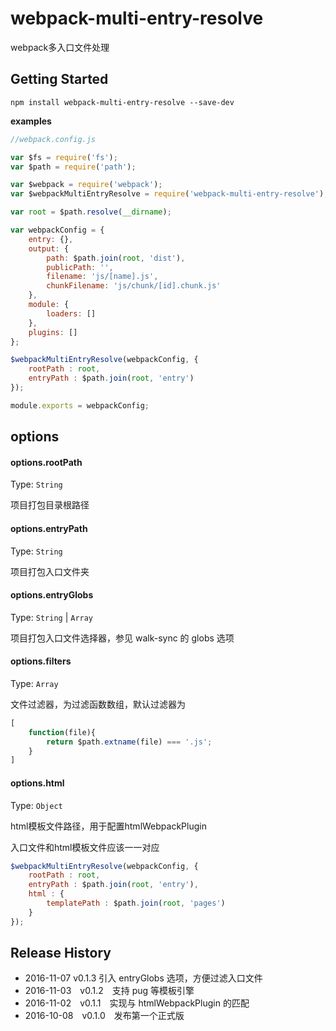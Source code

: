 # webpack-multi-entry-resolve
webpack多入口文件处理

## Getting Started

```shell
npm install webpack-multi-entry-resolve --save-dev
```

__examples__

```js
//webpack.config.js

var $fs = require('fs');
var $path = require('path');

var $webpack = require('webpack');
var $webpackMultiEntryResolve = require('webpack-multi-entry-resolve');

var root = $path.resolve(__dirname);

var webpackConfig = {
	entry: {},
	output: {
		path: $path.join(root, 'dist'),
		publicPath: '',
		filename: 'js/[name].js',
		chunkFilename: 'js/chunk/[id].chunk.js'
	},
	module: {
		loaders: []
	},
	plugins: []
};

$webpackMultiEntryResolve(webpackConfig, {
	rootPath : root,
	entryPath : $path.join(root, 'entry')
});

module.exports = webpackConfig;

```

## options

#### options.rootPath

Type: `String`

项目打包目录根路径

#### options.entryPath

Type: `String`

项目打包入口文件夹

#### options.entryGlobs

Type: `String` | `Array`

项目打包入口文件选择器，参见 walk-sync 的 globs 选项

#### options.filters

Type: `Array`

文件过滤器，为过滤函数数组，默认过滤器为

```js
[
	function(file){
		return $path.extname(file) === '.js';
	}
]
```

#### options.html

Type: `Object`

html模板文件路径，用于配置htmlWebpackPlugin

入口文件和html模板文件应该一一对应

```js
$webpackMultiEntryResolve(webpackConfig, {
	rootPath : root,
	entryPath : $path.join(root, 'entry'),
	html : {
		templatePath : $path.join(root, 'pages')
	}
});
```

## Release History

 * 2016-11-07 v0.1.3 引入 entryGlobs 选项，方便过滤入口文件
 * 2016-11-03 v0.1.2 支持 pug 等模板引擎
 * 2016-11-02 v0.1.1 实现与 htmlWebpackPlugin 的匹配
 * 2016-10-08 v0.1.0 发布第一个正式版



